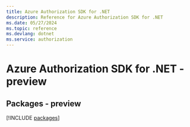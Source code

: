 ```yaml
---
title: Azure Authorization SDK for .NET
description: Reference for Azure Authorization SDK for .NET
ms.date: 05/27/2024
ms.topic: reference
ms.devlang: dotnet
ms.service: authorization
---
```

# Azure Authorization SDK for .NET - preview
## Packages - preview
[!INCLUDE [packages](authorization-index.md)]